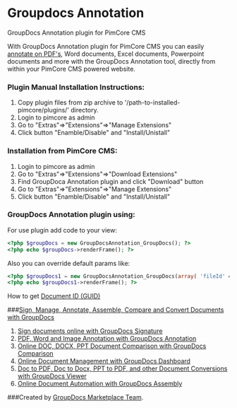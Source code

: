 # Groupdocs Annotation

GroupDocs Annotation plugin for PimCore CMS

With GroupDocs Annotation plugin for PimCore CMS you can easily [annotate on PDF's](http://groupdocs.com/apps/annotation), Word documents, Excel documents, Powerpoint documents and more with the GroupDocs Annotation tool, directly from within your PimCore CMS powered website.

### Plugin Manual Installation Instructions:

1. Copy plugin files from zip archive to '/path-to-installed-pimcore/plugins/' directory.
2. Login to pimcore as admin
3. Go to "Extras"=>"Extensions"=>"Manage Extensions"
4. Click button "Enamble/Disable" and "Install/Unistall"

### Installation from PimCore CMS:

1. Login to pimcore as admin
2. Go to "Extras"=>"Extensions"=>"Download Extensions"
3. Find GroupDoca Annotation plugin and click "Download" button
3. Go to "Extras"=>"Extensions"=>"Manage Extensions"
4. Click button "Enamble/Disable" and "Install/Unistall"

### GroupDocs Annotation plugin using:


For use plugin add code to your view:
```php
<?php $groupDocs = new GroupDocsAnnotation_GroupDocs(); ?>
<?php echo $groupDocs->renderFrame(); ?>
```

Also you can override default params like:
```php
<?php $groupDocs1 = new GroupDocsAnnotation_GroupDocs(array( 'fileId' => '123', 'frameborder' => '1', 'width' => '680', 'height' => '900' )); ?>
<?php echo $groupDocs1->renderFrame(); ?>
```

How to get [Document ID (GUID)](http://groupdocs.com/docs/pages/viewpage.action?pageId=1409575)

###[Sign, Manage, Annotate, Assemble, Compare and Convert Documents with GroupDocs](http://groupdocs.com)
1. [Sign documents online with GroupDocs Signature](http://groupdocs.com/apps/signature)
2. [PDF, Word and Image Annotation with GroupDocs Annotation](http://groupdocs.com/apps/annotation)
3. [Online DOC, DOCX, PPT Document Comparison with GroupDocs Comparison](http://groupdocs.com/apps/comparison)
4. [Online Document Management with GroupDocs Dashboard](http://groupdocs.com/apps/dashboard)
5. [Doc to PDF, Doc to Docx, PPT to PDF, and other Document Conversions with GroupDocs Viewer](http://groupdocs.com/apps/viewer)
6. [Online Document Automation with GroupDocs Assembly](http://groupdocs.com/apps/assembly)

###Created by [GroupDocs Marketplace Team]( http://groupdocs.com/marketplace/ ).